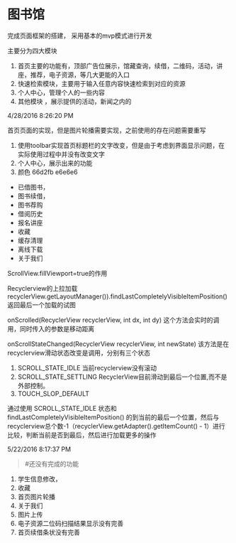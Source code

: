 # 图书馆
完成页面框架的搭建，
采用基本的mvp模式进行开发

主要分为四大模块

1. 首页主要的功能有，顶部广告位展示，馆藏查询，续借，二维码，活动，讲座，推荐，电子资源，等几大更能的入口
2. 快速检索模块，主要用于输入任意内容快速检索到对应的资源
3. 个人中心，管理个人的一些内容
4. 其他模块 ，展示提供的活动，新闻之内的

4/28/2016 8:26:20 PM


首页页面的实现，但是图片轮播需要实现，之前使用的存在问题需要重写

1. 使用toolbar实现首页标题栏的文字改变，但是由于考虑到界面显示问题，在实际使用过程中并没有改变文字
2. 个人中心，展示出来的功能
3. 颜色 66d2fb  e6e6e6
 
 * 已借图书，
 * 图书续借，
 * 图书荐购
 * 借阅历史
 * 报名讲座
 * 收藏  
 * 缓存清理
 * 离线下载
 * 关于我们





ScrollView.fillViewport=true的作用






Recyclerview的上拉加载
recyclerView.getLayoutManager()).findLastCompletelyVisibleItemPosition()  返回最后一个加载的试图

onScrolled(RecyclerView recyclerView, int dx, int dy) 这个方法会实时的调用，同时传入的参数是移动距离

onScrollStateChanged(RecyclerView recyclerView, int newState) 该方法是在recyclerview滑动状态改变是调用，分别有三个状态

1. SCROLL_STATE_IDLE   当前recyclerview没有滚动
2. SCROLL_STATE_SETTLING   RecyclerView目前滑动到最后一个位置,而不是外部控制。
3. TOUCH_SLOP_DEFAULT  


通过使用 SCROLL_STATE_IDLE 状态和 findLastCompletelyVisibleItemPosition() 的到当前的最后一个位置，然后与recyclerview总个数-1（recyclerView.getAdapter().getItemCount() - 1）进行比较，判断当前是否到最后，然后进行加载更多的操作




5/22/2016 8:17:37 PM 


>#还没有完成的功能

1. 学生信息修改，
2. 收藏
3. 首页图片轮播
4. 关于我们
5. 图片上传
6. 电子资源二位码扫描结果显示没有完善
7. 首页续借条状没有完善




